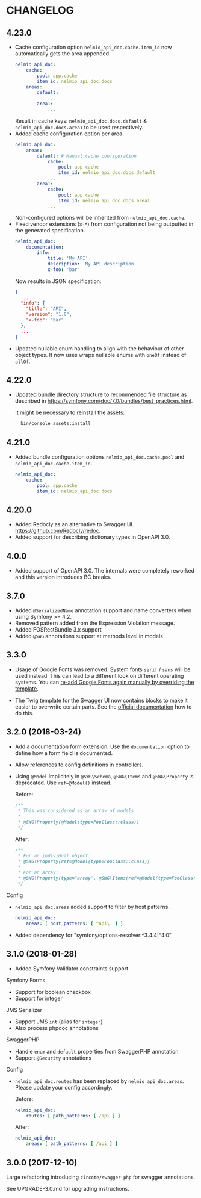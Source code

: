 CHANGELOG
=========

4.23.0
-----
* Cache configuration option `nelmio_api_doc.cache.item_id` now automatically gets the area appended.
  ```yml
  nelmio_api_doc:
      cache:
          pool: app.cache
          item_id: nelmio_api_doc.docs
      areas:
          default: 
              ...
          area1:   
              ...
  ```
  Result in cache keys: `nelmio_api_doc.docs.default` & `nelmio_api_doc.docs.area1` to be used respectively.
* Added cache configuration option per area.
  ```yml
  nelmio_api_doc:
      areas:
          default: # Manual cache configuration
              cache:
                  pool: app.cache
                  item_id: nelmio_api_doc.docs.default
              ...
          area1:   
              cache:
                  pool: app.cache
                  item_id: nelmio_api_doc.docs.area1
              ...
  ```
  Non-configured options will be inherited from `nelmio_api_doc.cache`.
* Fixed vendor extensions (`x-*`) from configuration not being outputted in the generated specification.
  ```yml
  nelmio_api_doc:
      documentation:
          info:
              title: 'My API'
              description: 'My API description'
              x-foo: 'bar'
  ```
  Now results in JSON specification:
  ```json
  {
    ...
    "info": {
      "title": "API",
      "version": "1.0",
      "x-foo": "bar"
    },
    ...
  }
  ```
* Updated nullable enum handling to align with the behaviour of other object types. It now uses wraps nullable enums with `oneOf` instead of `allOf`.

4.22.0
-----
* Updated bundle directory structure to recommended file structure as described in https://symfony.com/doc/7.0/bundles/best_practices.html.

  It might be necessary to reinstall the assets:
  ```bash
    bin/console assets:install
  ```

4.21.0
-----
* Added bundle configuration options `nelmio_api_doc.cache.pool` and `nelmio_api_doc.cache.item_id`.
  ```yml
  nelmio_api_doc:
      cache:
          pool: app.cache
          item_id: nelmio_api_doc.docs
  ```
  
4.20.0
-----
* Added Redocly as an alternative to Swagger UI. https://github.com/Redocly/redoc.
* Added support for describing dictionary types in OpenAPI 3.0.

4.0.0
-----
* Added support of OpenAPI 3.0. The internals were completely reworked and this version introduces BC breaks.

3.7.0
-----

* Added `@SerializedName` annotation support and name converters when using Symfony >= 4.2.
* Removed pattern added from the Expression Violation message.
* Added FOSRestBundle 3.x support
* Added `@SWG` annotations support at methods level in models

3.3.0
-----

* Usage of Google Fonts was removed. System fonts `serif` / `sans` will be used instead.
  This can lead to a different look on different operating systems.
  You can [re-add Google Fonts again manually by overriding the template](https://symfony.com/doc/current/bundles/NelmioApiDocBundle/faq.html#re-add-google-fonts).

* The Twig template for the Swagger UI now contains blocks to make it easier to overwrite certain parts.
  See the [official documentation](https://symfony.com/doc/current/bundles/NelmioApiDocBundle/customization.html) how to do this.

3.2.0 (2018-03-24)
------------------

* Add a documentation form extension. Use the ``documentation`` option to define how a form field is documented.
* Allow references to config definitions in controllers.
* Using `@Model` implicitely in `@SWG\Schema`, `@SWG\Items` and `@SWG\Property` is deprecated. Use `ref=@Model()` instead.

  Before:
  ```php
  /**
   * This was considered as an array of models.
   *
   * @SWG\Property(@Model(type=FooClass::class))
   */
  ```

  After:
  ```php
  /**
   * For an individual object:
   * @SWG\Property(ref=@Model(type=FooClass::class))
   *
   * For an array:
   * @SWG\Property(type="array", @SWG\Items(ref=@Model(type=FooClass::class)))
   */
  ```

Config
* `nelmio_api_doc.areas` added support to filter by host patterns.

  ```yml
  nelmio_api_doc:
      areas: [ host_patterns: [ ^api\. ] ]
  ```

* Added dependency for "symfony/options-resolver:^3.4.4|^4.0"

3.1.0 (2018-01-28)
------------------

* Added Symfony Validator constraints support

Symfony Forms
* Support for boolean checkbox
* Support for integer

JMS Serializer
* Support JMS `int` (alias for `integer`)
* Also process phpdoc annotations

SwaggerPHP
* Handle `enum` and `default` properties from SwaggerPHP annotation
* Support `@Security` annotations

Config
* `nelmio_api_doc.routes` has been replaced by `nelmio_api_doc.areas`. Please update your config accordingly.

  Before:
  ```yml
  nelmio_api_doc:
      routes: [ path_patterns: [ /api ] ]
  ```

  After:
  ```yml
  nelmio_api_doc:
      areas: [ path_patterns: [ /api ] ]
  ```

3.0.0 (2017-12-10)
------------------

Large refactoring introducing `zircote/swagger-php` for swagger annotations.

See UPGRADE-3.0.md for upgrading instructions.
